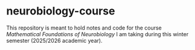 # neurobiology-course

This repository is meant to hold notes and code for the course *Mathematical Foundations of Neurobiology* I am taking during this winter semester (2025/2026 academic year).
